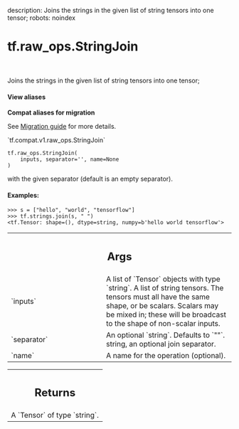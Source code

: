description: Joins the strings in the given list of string tensors into one tensor;
robots: noindex

# tf.raw_ops.StringJoin

<!-- Insert buttons and diff -->

<table class="tfo-notebook-buttons tfo-api nocontent" align="left">

</table>



Joins the strings in the given list of string tensors into one tensor;


<section class="expandable">
  <h4 class="showalways">View aliases</h4>
  <p>
<b>Compat aliases for migration</b>
<p>See
<a href="https://www.tensorflow.org/guide/migrate">Migration guide</a> for
more details.</p>
<p>`tf.compat.v1.raw_ops.StringJoin`</p>
</p>
</section>

<pre class="devsite-click-to-copy prettyprint lang-py tfo-signature-link">
<code>tf.raw_ops.StringJoin(
    inputs, separator=&#x27;&#x27;, name=None
)
</code></pre>



<!-- Placeholder for "Used in" -->


with the given separator (default is an empty separator).

#### Examples:



```
>>> s = ["hello", "world", "tensorflow"]
>>> tf.strings.join(s, " ")
<tf.Tensor: shape=(), dtype=string, numpy=b'hello world tensorflow'>
```

<!-- Tabular view -->
 <table class="responsive fixed orange">
<colgroup><col width="214px"><col></colgroup>
<tr><th colspan="2"><h2 class="add-link">Args</h2></th></tr>

<tr>
<td>
`inputs`<a id="inputs"></a>
</td>
<td>
A list of `Tensor` objects with type `string`.
A list of string tensors.  The tensors must all have the same shape,
or be scalars.  Scalars may be mixed in; these will be broadcast to the shape
of non-scalar inputs.
</td>
</tr><tr>
<td>
`separator`<a id="separator"></a>
</td>
<td>
An optional `string`. Defaults to `""`.
string, an optional join separator.
</td>
</tr><tr>
<td>
`name`<a id="name"></a>
</td>
<td>
A name for the operation (optional).
</td>
</tr>
</table>



<!-- Tabular view -->
 <table class="responsive fixed orange">
<colgroup><col width="214px"><col></colgroup>
<tr><th colspan="2"><h2 class="add-link">Returns</h2></th></tr>
<tr class="alt">
<td colspan="2">
A `Tensor` of type `string`.
</td>
</tr>

</table>

